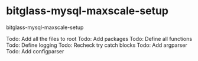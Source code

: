 # bitglass-mysql-maxscale-setup
bitglass-mysql-maxscale-setup


Todo: Add all the files to root
Todo: Add packages
Todo: Define all functions
Todo: Define logging
Todo: Recheck try catch blocks
Todo: Add argparser
Todo: Add configparser